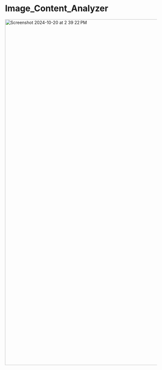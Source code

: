 # Image_Content_Analyzer
<img width="1141" alt="Screenshot 2024-10-20 at 2 39 22 PM" src="https://github.com/user-attachments/assets/9ad8e3c5-ab85-4179-a568-3d64b49a1097">
